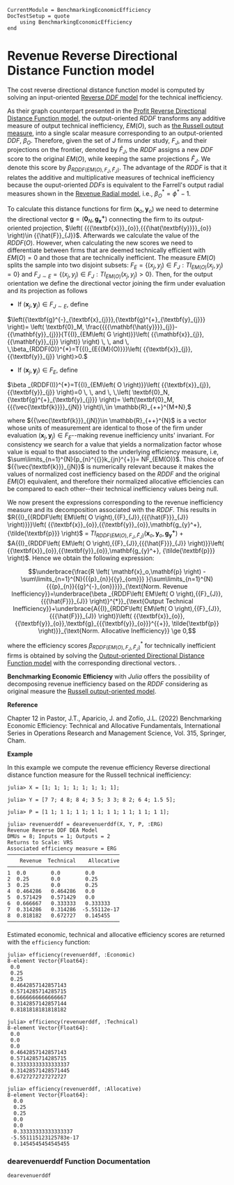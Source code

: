 ```@meta
CurrentModule = BenchmarkingEconomicEfficiency
DocTestSetup = quote
    using BenchmarkingEconomicEfficiency
end
```

# Revenue Reverse Directional Distance Function model

The cost reverse directional distance function model is computed by solving an input-oriented [Reverse *DDF* model](https://javierbarbero.github.io/DataEnvelopmentAnalysis.jl/stable/technical/reverseddf/) for the technical inefficiency.

As their graph counterpart presented in the [Profit Reverse Directional Distance Function model](@ref), the output-oriented $RDDF$ transforms any additive measure of output technical inefficiency, $EM(O)$, such as [the Russell output measure](https://javierbarbero.github.io/DataEnvelopmentAnalysis.jl/stable/technical/russell/#Russell-Output-Model), into a single scalar measure corresponding to an output-oriented $DDF$, $\beta_O$. Therefore, given the set of $J$ firms under study, ${F}_{J}$, and their projections on the frontier, denoted by ${\hat{F}_{J}}$, the $RDDF$ assigns a new $DDF$ score to the original $EM(O)$, while keeping the same projections ${\hat{F}_{J}}$. We  denote this score by $\beta_{RDDF(EM(O), F_J, \hat{F}_{J})}$. The advantage of the *RDDF* is that it relates the additive and multiplicative measures of technical inefficiency because the ouput-oriented *DDFs* is equivalent to the Farrell's output radial measures shown in the [Revenue Radial model](@ref), i.e., $\beta_O^{*}=\phi^*-1$. 
 
To calculate this distance functions for firm $\left( {{\mathbf{x}_o,\mathbf{y}_{o}}} \right)$ we need to determine the directional vector $\mathbf{g}= ({\textbf{0}_N},{\mathbf{g_{x}^+}})$ connecting the firm to its output-oriented projection, $\left( {{{\textbf{x}}}_{o}},{{{\hat{\textbf{y}}}}_{o}} \right)\in {{\hat{F}}_{J}}$. Afterwards we calculate the value of the $RDDF(O)$. However, when calculating the new scores we need to differentiate between firms that are deemed technically efficient with $EM(O)=0$ and those that are technically inefficient. The measure $EM(O)$ splits the sample into two disjoint subsets: ${{F}_{E}}=\left\{ \left( {{x}_{j}},{{y}_{j}} \right)\in {{F}_{J}}:T{{I}_{E{{M(O)}}}}\left( {{x}_{j}},{{y}_{j}} \right)=0 \right\}$ and ${{F}_{J\sim E}}=\left\{ \left( {{x}_{j}},{{y}_{j}} \right)\in {{F}_{J}}:T{{I}_{E{{M(O)}}}}\left( {{x}_{j}},{{y}_{j}} \right)>0 \right\}$. Then, for the output orientation we define the directional vector joining the firm under evaluation and its projection as follows   

+ If $\left( {{\textbf{x}}_{j}},{{\textbf{y}}_{j}} \right)\in {{F}_{J\sim E}}$, define 
	
$\left({\textbf{g}^{-}_{\textbf{x}_{j}}},{\textbf{g}^{+}_{\textbf{y}_{j}}} \right)= \left( \textbf{0}_M,  \frac{{{{\mathbf{\hat{y}}}}_{j}}-{{\mathbf{y}}_{j}}}{T{{I}_{EM\left( G \right)}}\left( {{\mathbf{x}}_{j}},{{\mathbf{y}}_{j}} \right)} \right) \, \,  and \, \,\beta_{RDDF(O)}^{*}=T{{I}_{E{{M}(O)}}}\left( {{\textbf{x}}_{j}},{{\textbf{y}}_{j}} \right)>0.$
	
+ If $\left( {{\textbf{x}}_{j}},{{\textbf{y}}_{j}} \right)\in {{F}_{E}}$, define 
	
$\beta _{RDDF(I)}^{*}=T{{I}_{EM\left( O \right)}}\left( {{\textbf{x}}_{j}},{{\textbf{y}}_{j}} \right)=0 \, \, and \, \,\left( \textbf{0}_N, {\textbf{g}^{+}_{\textbf{y}_{j}}} \right)= \left(\textbf{0}_M,{{{\vec{\textbf{k}}}}_{jN}} \right)\,\in \mathbb{R}_{++}^{M+N},$  

where ${{\vec{\textbf{k}}}_{jN}}\in \mathbb{R}_{++}^{N}$ is a vector whose units of measurement are identical to those of the firm under evaluation $\left( {{\textbf{x}}_{j}},{{\textbf{y}}_{j}} \right)\in {{F}_{E}}$--making revenue inefficiency units' invariant. For consistency we search for a value that yields a normalization factor whose value is equal to that associated to the underlying efficiency measure, i.e, $\sum\limits_{n=1}^{N}{p_{n}^{{}}k_{jn}^{+}}= NF_{EM(O)}$. This choice of ${{\vec{\textbf{k}}}_{jN}}$ is numerically relevant because it makes the values of normalized cost inefficiency based on the $RDDF$ and the original $EM(O)$ equivalent, and therefore their normalized allocative efficiencies can be compared to each other--their technical inefficiency values being null. 

We now present the expressions corresponding to the revenue inefficiency measure and its decomposition associated with the $RDDF$. This results in $R{{I}_{{RDDF\left( EM\left( O \right),{{F}_{J}},{{{\hat{F}}}_{J}} \right)}}}\left( {{\textbf{x}}_{o}},{{\textbf{y}}_{o}},\mathbf{g_{y}^+},{\tilde{\textbf{p}}} \right)$ = $T{{I}_{{RDDF\left( EM\left( O \right),{{F}_{J}},{{{\hat{F}}}_{J}} \right)}}}\left( {{\textbf{x}}_{o}},{{\textbf{y}}_{o},\mathbf{g_{y}^+}} \right)$ + $A{{I}_{RDDF\left( EM\left( O \right),{{F}_{J}},{{{\hat{F}}}_{J}} \right)}}\left( {{\textbf{x}}_{o}},{{\textbf{y}}_{o}},\mathbf{g_{y}^+}, {\tilde{\textbf{p}}} \right)$. Hence we obtain the following expression: 

```math
\underbrace{\frac{R \left( \mathbf{x}_o,\mathbf{p} \right) - \sum\limits_{n=1}^{N}{{{p}_{n}}{{y}_{om}}} }{\sum\limits_{n=1}^{N}{{{p}_{n}}{{g}^{-}_{on}}}}}_{\text{Norm. Revenue Inefficiency}}=\underbrace{\beta _{RDDF\left( EM\left( O \right),{{F}_{J}},{{{\hat{F}}}_{J}} \right)}^{*}}_{\text{Output Technical Inefficiency}}+\underbrace{A{{I}_{RDDF\left( EM\left( O \right),{{F}_{J}},{{{\hat{F}}}_{J}} \right)}\left( {{\textbf{x}}_{o}},{{\textbf{y}}_{o}},\textbf{g}_{{{\textbf{y}}_{o}}}^{{+}}, \tilde{\textbf{p}} \right)}}_{\text{Norm. Allocative Inefficiency}} \ge 0,
```

where the efficiency scores $\beta _{RDDF\left( EM\left( O \right),{{F}_{J}},{{{\hat{F}}}_{J}} \right)}^{*}$ for technically inefficient firms is obtained by solving the [Output-oriented Directional Distance Function model](https://javierbarbero.github.io/DataEnvelopmentAnalysis.jl/stable/technical/directional/) with the corresponding directional vectors. . 

**Benchmarking Economic Efficiency** with *Julia* offers the possibility of decomposing revenue inefficiency based on the $RDDF$ considering as original measure the [Russell output-oriented model](https://javierbarbero.github.io/DataEnvelopmentAnalysis.jl/stable/technical/russell/#Russell-Output-Model). 

**Reference**

Chapter 12 in Pastor, J.T., Aparicio, J. and Zofío, J.L. (2022) Benchmarking Economic Efficiency: Technical and Allocative Fundamentals, International Series in Operations Research and Management Science, Vol. 315,  Springer, Cham. 

**Example**

In this example we compute the revenue efficiency Reverse directional distance function measure for the Russell technical inefficiency:
```jldoctest 1
julia> X = [1; 1; 1; 1; 1; 1; 1; 1];

julia> Y = [7 7; 4 8; 8 4; 3 5; 3 3; 8 2; 6 4; 1.5 5];

julia> P = [1 1; 1 1; 1 1; 1 1; 1 1; 1 1; 1 1; 1 1];

julia> revenuerddf = dearevenuerddf(X, Y, P, :ERG)
Revenue Reverse DDF DEA Model 
DMUs = 8; Inputs = 1; Outputs = 2
Returns to Scale: VRS
Associated efficiency measure = ERG
────────────────────────────────────
    Revenue  Technical    Allocative
────────────────────────────────────
1  0.0        0.0        0.0
2  0.25       0.0        0.25
3  0.25       0.0        0.25
4  0.464286   0.464286   0.0
5  0.571429   0.571429   0.0
6  0.666667   0.333333   0.333333
7  0.314286   0.314286  -5.55112e-17
8  0.818182   0.672727   0.145455
────────────────────────────────────
```

Estimated economic, technical and allocative efficiency scores are returned with the `efficiency` function:
```jldoctest 1
julia> efficiency(revenuerddf, :Economic)
8-element Vector{Float64}:
 0.0
 0.25
 0.25
 0.4642857142857143
 0.5714285714285715
 0.6666666666666667
 0.3142857142857144
 0.8181818181818182
```
```jldoctest 1
julia> efficiency(revenuerddf, :Technical)
8-element Vector{Float64}:
 0.0
 0.0
 0.0
 0.4642857142857143
 0.5714285714285715
 0.33333333333333337
 0.31428571428571445
 0.6727272727272727
```
```jldoctest 1
julia> efficiency(revenuerddf, :Allocative)
8-element Vector{Float64}:
  0.0
  0.25
  0.25
  0.0
  0.0
  0.33333333333333337
 -5.551115123125783e-17
  0.1454545454545455
```

### dearevenuerddf Function Documentation

```@docs
dearevenuerddf
```


